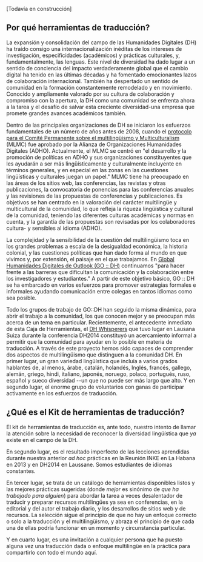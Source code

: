 [Todavía en construcción]


## Por qué herramientas de traducción?

La expansión y consolidación del campo de las Humanidades Digitales (DH) ha traído consigo una internacionalización inéditas de los intereses de investigación, especificidades (académicos) y prácticas culturales, y, fundamentalmente, las lenguas. Este nivel de diversidad ha dado lugar a un sentido de conciencia del impacto verdaderamente global que el cambio digital ha tenido en las últimas décadas y ha fomentado emocionantes lazos de colaboración internacional. También ha despertado un sentido de comunidad en la formación constantemente remodelado y en movimiento. Conocido y ampliamente valorado por su cultura de colaboración y compromiso con la apertura, la DH como una comunidad se enfrenta ahora a la tarea y el desafío de salvar esta creciente diversidad-una empresa que promete grandes avances académicos también.

Dentro de las principales organizaciones de DH se iniciaron los esfuerzos fundamentales de un número de años antes de 2008, cuando el [protocolo para el Comité Permanente sobre el multilingüismo y Multiculturalism](http://adho.org/administration/multi-lingualism-multi-culturalism/revised-protocol-standing-committee-multi) (MLMC) fue aprobado por la Alianza de Organizaciones Humanidades Digitales (ADHO). Actualmente, el MLMC se centró en "el desarrollo y la promoción de políticas en ADHO y sus organizaciones constituyentes que les ayudarán a ser más lingüísticamente y culturalmente incluyente en términos generales, y en especial en las zonas en las cuestiones lingüísticas y culturales juegan un papel." MLMC tiene ha preocupado en las áreas de los sitios web, las conferencias, las revistas y otras publicaciones, la convocatoria de ponencias para las conferencias anuales y las revisiones de las propuestas de conferencias y publicaciones. Es objetivos se han centrado en la valoración del carácter multilingüe y multicultural de la comunidad, lo que refleja la riqueza lingüística y cultural de la comunidad, teniendo las diferentes culturas académicas y normas en cuenta, y la garantía de las propuestas son revisadas por los colaboradores cultura- y sensibles al idioma (ADHO).


La complejidad y la sensibilidad de la cuestión del multilingüismo toca en los grandes problemas a escala de la desigualdad económica, la historia colonial, y las cuestiones políticas que han dado forma al mundo en que vivimos y, por extensión, el paisaje en el que trabajamos. En [Global Humanidades Digitales de Outlook (GO :: DH)](http://www.globaloutlookdh.org) continuamos "para hacer frente a las barreras que dificultan la comunicación y la colaboración entre los investigadores y estudiantes." A partir de este objetivo básico, GO :: DH se ha embarcado en varios esfuerzos para promover estrategias formales e informales ayudando comunicación entre colegas en tantos idiomas como sea posible.


Todo los grupos de trabajo de GO::DH han seguido la misma dinámica, para abrir el trabajo a la comunidad, los que conocen mejor y se preocupan más acerca de un tema en particular. Recientemente, el antecedente inmediato de esta Caja de Herramientas, el [DH Whisperers](http://elikaortega.net/2014/07/21/dhwhisperer/) que tuvo lugar en Lausana Suiza durante la conferencia DH2014 constituyó un acercamiento informal a permitir que la comunidad para ayudar en lo posible en materia de traducción. A través de este proyecto hemos sido capaces de comprender dos aspectos de multilingüismo que distinguen a la comunidad DH. En primer lugar, un gran variedad lingüística que incluía a varios grados hablantes de, al menos, árabe, catalán, holandés, Inglés, francés, gallego, alemán, griego, hindi, italiano, japonés, noruego, polaco, portugués, ruso, español y sueco diversidad --un que no puede ser más largo que alto. Y en segundo lugar, el enorme grupo de voluntarios con ganas de participar activamente en los esfuerzos de traducción.


## ¿Qué es el Kit de herramientas de traducción?


El kit de herramientas de traducción es, ante todo, nuestro intento de llamar la atención sobre la necesidad de reconocer la diversidad lingüística que *ya* existe en el campo de la DH.


En segundo lugar, es el resultado imperfecto de las lecciones aprendidas durante nuestra anterior *ad hoc* prácticas en la Reunión INKE en La Habana en 2013 y en DH2014 en Laussane. Somos estudiantes de idiomas constantes.


En tercer lugar, se trata de un catálogo de herramientas disponibles listos y las mejores prácticas sugeridas (donde *mejor* es sinónimo de *que ha trabajado para alguien*) para abordar la tarea a veces desalentador de traducir y preparar recursos multilingües ya sea en conferencias, en la editorial y del autor el trabajo diario, y los desarrollos de sitios web y de recursos. La selección sigue el principio de que no hay un enfoque correcto o solo a la traducción y el multilingüismo, y abraza el principio de que cada una de ellas podría funcionar en un momento y circunstancia particular.


Y en cuarto lugar, es una invitación a cualquier persona que ha puesto alguna vez una traducción dada o enfoque multilingüe en la práctica para compartirlo con todo el mundo aquí.
